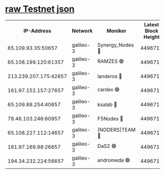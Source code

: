 [raw Testnet json](https://rpc-check.androt.stavr.tech/androt/rpcandrot_result.json)
=

<table><tr><th>IP-Address</th><th>Network</th><th>Moniker</th><th>Latest Block Height</th><th>Earliest Block Height</th><th>Catching Up</th><th>Tx Index</th><th>Voting Power</th><th>Scan Time</th></tr><tr><td>65.109.93.35:50657</td><td>galileo-3</td><td>Synergy_Nodes 🔴</td><td>4496713</td><td>0</td><td>False</td><td>on</td><td>960609</td><td>2024-01-03T11:03:57.280723682UTC</td></tr><tr><td>65.108.199.120:61357</td><td>galileo-3</td><td>RAMZES 🟢</td><td>4496712</td><td>1</td><td>False</td><td>on</td><td>0</td><td>2024-01-03T11:03:48.742077768UTC</td></tr><tr><td>213.239.207.175:42657</td><td>galileo-3</td><td>landeros 🔴</td><td>4496710</td><td>2642001</td><td>False</td><td>on</td><td>73</td><td>2024-01-03T11:03:38.582903011UTC</td></tr><tr><td>161.97.152.157:27657</td><td>galileo-3</td><td>cardex 🟢</td><td>4496713</td><td>2945323</td><td>False</td><td>on</td><td>0</td><td>2024-01-03T11:03:57.608558340UTC</td></tr><tr><td>65.109.88.254:40657</td><td>galileo-3</td><td>ksalab 🔴</td><td>4496711</td><td>3000356</td><td>False</td><td>on</td><td>31620</td><td>2024-01-03T11:03:44.344633079UTC</td></tr><tr><td>78.46.103.246:60957</td><td>galileo-3</td><td>F5Nodes 🔴</td><td>4496713</td><td>3057001</td><td>False</td><td>off</td><td>24</td><td>2024-01-03T11:03:57.843628343UTC</td></tr><tr><td>65.108.227.112:14657</td><td>galileo-3</td><td>[NODERS]TEAM 🔴</td><td>4496710</td><td>3176323</td><td>False</td><td>on</td><td>959621</td><td>2024-01-03T11:03:38.909383901UTC</td></tr><tr><td>161.97.169.88:26657</td><td>galileo-3</td><td>DaS2 🟢</td><td>4496711</td><td>4326001</td><td>False</td><td>on</td><td>0</td><td>2024-01-03T11:03:43.945046479UTC</td></tr><tr><td>194.34.232.224:56657</td><td>galileo-3</td><td>andromeda 🟢</td><td>4496711</td><td>4396711</td><td>False</td><td>off</td><td>0</td><td>2024-01-03T11:03:43.357329844UTC</td></tr></table>
